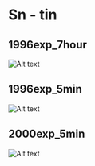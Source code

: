 # Sn - tin

## 1996exp_7hour

![Alt text](Sn_1996exp_7hour.png)

## 1996exp_5min

![Alt text](Sn_1996exp_5min.png)

## 2000exp_5min

![Alt text](Sn_2000exp_5min.png)

